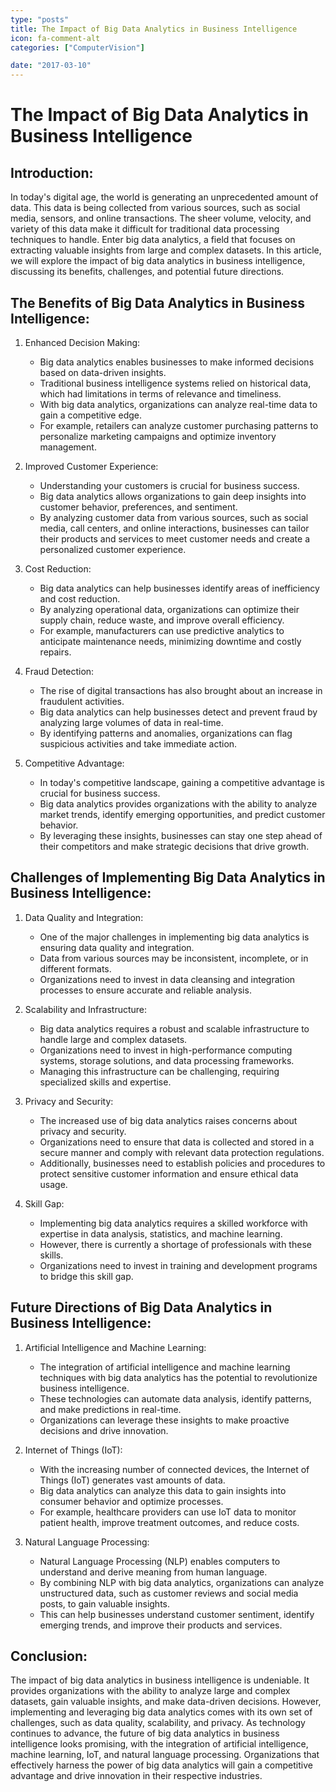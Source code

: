 ```yaml
---
type: "posts"
title: The Impact of Big Data Analytics in Business Intelligence
icon: fa-comment-alt
categories: ["ComputerVision"]

date: "2017-03-10"
---
```




# The Impact of Big Data Analytics in Business Intelligence

## Introduction:

In today's digital age, the world is generating an unprecedented amount of data. This data is being collected from various sources, such as social media, sensors, and online transactions. The sheer volume, velocity, and variety of this data make it difficult for traditional data processing techniques to handle. Enter big data analytics, a field that focuses on extracting valuable insights from large and complex datasets. In this article, we will explore the impact of big data analytics in business intelligence, discussing its benefits, challenges, and potential future directions.

## The Benefits of Big Data Analytics in Business Intelligence:

1. Enhanced Decision Making:
   - Big data analytics enables businesses to make informed decisions based on data-driven insights.
   - Traditional business intelligence systems relied on historical data, which had limitations in terms of relevance and timeliness.
   - With big data analytics, organizations can analyze real-time data to gain a competitive edge.
   - For example, retailers can analyze customer purchasing patterns to personalize marketing campaigns and optimize inventory management.

2. Improved Customer Experience:
   - Understanding your customers is crucial for business success.
   - Big data analytics allows organizations to gain deep insights into customer behavior, preferences, and sentiment.
   - By analyzing customer data from various sources, such as social media, call centers, and online interactions, businesses can tailor their products and services to meet customer needs and create a personalized customer experience.

3. Cost Reduction:
   - Big data analytics can help businesses identify areas of inefficiency and cost reduction.
   - By analyzing operational data, organizations can optimize their supply chain, reduce waste, and improve overall efficiency.
   - For example, manufacturers can use predictive analytics to anticipate maintenance needs, minimizing downtime and costly repairs.

4. Fraud Detection:
   - The rise of digital transactions has also brought about an increase in fraudulent activities.
   - Big data analytics can help businesses detect and prevent fraud by analyzing large volumes of data in real-time.
   - By identifying patterns and anomalies, organizations can flag suspicious activities and take immediate action.

5. Competitive Advantage:
   - In today's competitive landscape, gaining a competitive advantage is crucial for business success.
   - Big data analytics provides organizations with the ability to analyze market trends, identify emerging opportunities, and predict customer behavior.
   - By leveraging these insights, businesses can stay one step ahead of their competitors and make strategic decisions that drive growth.

## Challenges of Implementing Big Data Analytics in Business Intelligence:

1. Data Quality and Integration:
   - One of the major challenges in implementing big data analytics is ensuring data quality and integration.
   - Data from various sources may be inconsistent, incomplete, or in different formats.
   - Organizations need to invest in data cleansing and integration processes to ensure accurate and reliable analysis.

2. Scalability and Infrastructure:
   - Big data analytics requires a robust and scalable infrastructure to handle large and complex datasets.
   - Organizations need to invest in high-performance computing systems, storage solutions, and data processing frameworks.
   - Managing this infrastructure can be challenging, requiring specialized skills and expertise.

3. Privacy and Security:
   - The increased use of big data analytics raises concerns about privacy and security.
   - Organizations need to ensure that data is collected and stored in a secure manner and comply with relevant data protection regulations.
   - Additionally, businesses need to establish policies and procedures to protect sensitive customer information and ensure ethical data usage.

4. Skill Gap:
   - Implementing big data analytics requires a skilled workforce with expertise in data analysis, statistics, and machine learning.
   - However, there is currently a shortage of professionals with these skills.
   - Organizations need to invest in training and development programs to bridge this skill gap.

## Future Directions of Big Data Analytics in Business Intelligence:

1. Artificial Intelligence and Machine Learning:
   - The integration of artificial intelligence and machine learning techniques with big data analytics has the potential to revolutionize business intelligence.
   - These technologies can automate data analysis, identify patterns, and make predictions in real-time.
   - Organizations can leverage these insights to make proactive decisions and drive innovation.

2. Internet of Things (IoT):
   - With the increasing number of connected devices, the Internet of Things (IoT) generates vast amounts of data.
   - Big data analytics can analyze this data to gain insights into consumer behavior and optimize processes.
   - For example, healthcare providers can use IoT data to monitor patient health, improve treatment outcomes, and reduce costs.

3. Natural Language Processing:
   - Natural Language Processing (NLP) enables computers to understand and derive meaning from human language.
   - By combining NLP with big data analytics, organizations can analyze unstructured data, such as customer reviews and social media posts, to gain valuable insights.
   - This can help businesses understand customer sentiment, identify emerging trends, and improve their products and services.

## Conclusion:

The impact of big data analytics in business intelligence is undeniable. It provides organizations with the ability to analyze large and complex datasets, gain valuable insights, and make data-driven decisions. However, implementing and leveraging big data analytics comes with its own set of challenges, such as data quality, scalability, and privacy. As technology continues to advance, the future of big data analytics in business intelligence looks promising, with the integration of artificial intelligence, machine learning, IoT, and natural language processing. Organizations that effectively harness the power of big data analytics will gain a competitive advantage and drive innovation in their respective industries.